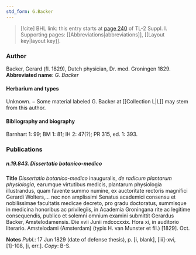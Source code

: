 ```yaml
---
std_form: G.Backer
---
```


> [!cite] BHL link: this entry starts at [page 240](https://www.biodiversitylibrary.org/page/33264967) of TL-2 Suppl. I.
> Supporting pages: [[Abbreviations|abbreviations]], [[Layout key|layout key]].

### Author

Backer, Gerard (fl. 1829), Dutch physician, Dr. med. Groningen 1829. 
**Abbreviated name**: *G. Backer*

#### Herbarium and types

Unknown. − Some material labeled G. Backer at [[Collection L|L]] may stem from this author.

#### Bibliography and biography

Barnhart 1: 99; BM 1: 81; IH 2: 47(?); PR 315, ed. 1: 393.

### Publications

##### n.19.843. Dissertatio botanico-medico

**Title**
*Dissertatio botanico-medico* inauguralis, *de radicum plantarum physiologia*, earumque virtutibus medicis, plantarum physiologia illustrandus, quam favente summo numine, ex auctoritate rectoris magnifici Gerardi Wolters,... nec non amplissimi Senatus academici consensu et nobilissimae facultatis medicae decreto, pro gradu doctoratus, summisque in medicina honoribus ac privilegiis, in Academia Groningana rite ac legitime consequendis, publico et solemni omnium examini submittit Gerardus Backer, Amstelodamensis. Die xvii Junii mdcccxxix. Hora xi, in auditorio literario. Amstelodami (Amsterdam) (typis H. van Munster et fil.) \[1829\]. Oct.

**Notes**
*Publ*.: 17 Jun 1829 (date of defense thesis), p. \[i, blank\], \[iii\]-xvi, \[1\]-108, \[i, err.\]. *Copy*: B-S.

